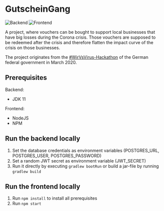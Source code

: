 # GutscheinGang
![Backend](https://github.com/Corona-Killer/GutscheinGang/workflows/Backend/badge.svg)
![Frontend](https://github.com/Corona-Killer/GutscheinGang/workflows/Frontend/badge.svg)

A project, where vouchers can be bought to support local businesses that have big losses during the Corona crisis. Those vouchers are supposed to be redeemed after the crisis and therefore flatten the impact curve of the crisis on those businesses.

The project originates from the <a href="https://wirvsvirushackathon.org/" target="_blank">#WirVsVirus-Hackathon</a> of the German federal government in March 2020.

## Prerequisites
Backend:
- JDK 11

Frontend:
- NodeJS
- NPM

## Run the backend locally
1. Set the database credentials as environment variables (POSTGRES_URL, POSTGRES_USER, POSTGRES_PASSWORD)
2. Set a random JWT secret as environment variable (JWT_SECRET)
3. Run it directly by executing ```gradlew bootRun``` or build a jar-file by running ```gradlew build```

## Run the frontend locally
1. Run ```npm install``` to install all prerequisites
2. Run ```npm start```
